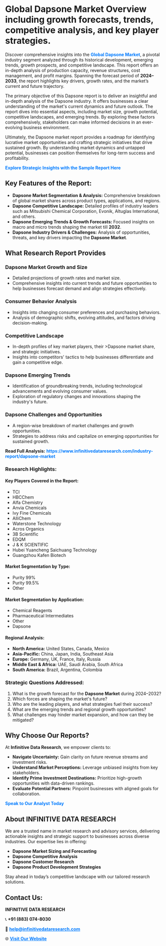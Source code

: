 <h1>Global Dapsone Market Overview including growth forecasts, trends, competitive analysis, and key player strategies.</h1>
<p>
Discover comprehensive insights into the 
<a href="https://www.infinitivedataresearch.com/industry-report/dapsone-market" rel="dofollow" style="color: #007BFF; text-decoration: none;"><strong>Global Dapsone Market</strong></a>, a pivotal industry segment analyzed through its historical development, emerging trends, growth prospects, and competitive landscape. This report offers an in-depth analysis of production capacity, revenue structures, cost management, and profit margins. Spanning the forecast period of <strong>2024–2033</strong>, the report highlights key drivers, growth rates, and the market’s current and future trajectory.
</p>
<p>
The primary objective of this Dapsone report is to deliver an insightful and in-depth analysis of the Dapsone industry. It offers businesses a clear understanding of the market's current dynamics and future outlook. The report dives into essential aspects, including market size, growth potential, competitive landscapes, and emerging trends. By exploring these factors comprehensively, stakeholders can make informed decisions in an ever-evolving business environment.
</p>
<p>
Ultimately, the Dapsone market report provides a roadmap for identifying lucrative market opportunities and crafting strategic initiatives that drive sustained growth. By understanding market dynamics and untapped potential, businesses can position themselves for long-term success and profitability.
</p>
<p>
<a href="https://www.infinitivedataresearch.com/request-sample/reportId=107307" style="color: #007BFF; text-decoration: none;"><strong>Explore Strategic Insights with the Sample Report Here</strong></a>
</p>

<h2>Key Features of the Report:</h2>
<ul>
<li><strong>Dapsone Market Segmentation & Analysis:</strong> Comprehensive breakdown of global market shares across product types, applications, and regions.</li>
<li><strong>Dapsone Competitive Landscape:</strong> Detailed profiles of industry leaders such as Mitsubishi Chemical Corporation, Evonik, Altuglas International, and others.</li>
<li><strong>Dapsone Emerging Trends & Growth Forecasts:</strong> Focused insights on macro and micro trends shaping the market till <strong>2032</strong>.</li>
<li><strong>Dapsone Industry Drivers & Challenges:</strong> Analysis of opportunities, threats, and key drivers impacting the <strong>Dapsone Market</strong>.</li>
</ul>

<h2>What Research Report Provides</h2>
<h3>Dapsone Market Growth and Size</h3>
<ul>
<li>Detailed projections of growth rates and market size.</li>
<li>Comprehensive insights into current trends and future opportunities to help businesses forecast demand and align strategies effectively.</li>
</ul>

<h3>Consumer Behavior Analysis</h3>
<ul>
<li>Insights into changing consumer preferences and purchasing behaviors.</li>
<li>Analysis of demographic shifts, evolving attitudes, and factors driving decision-making.</li>
</ul>

<h3>Competitive Landscape</h3>
<ul>
<li>In-depth profiles of key market players, their >Dapsone market share, and strategic initiatives.</li>
<li>Insights into competitors' tactics to help businesses differentiate and gain a competitive edge.</li>
</ul>

<h3>Dapsone Emerging Trends</h3>
<ul>
<li>Identification of groundbreaking trends, including technological advancements and evolving consumer values.</li>
<li>Exploration of regulatory changes and innovations shaping the industry's future.</li>
</ul>

<h3>Dapsone Challenges and Opportunities</h3>
<ul>
<li>A region-wise breakdown of market challenges and growth opportunities.</li>
<li>Strategies to address risks and capitalize on emerging opportunities for sustained growth.</li>
</ul>
<p><strong>Read Full Analysis:</strong> <a href="https://www.infinitivedataresearch.com/industry-report/dapsone-market" rel="dofollow" style="color: #007BFF; text-decoration: none;"><strong>https://www.infinitivedataresearch.com/industry-report/dapsone-market</strong></a></p>
<h3>Research Highlights:</h3>
<h4>Key Players Covered in the Report:</h4>
<ul><li>TCI</li><li>HBCChem</li><li>Alfa Chemistry</li><li>Anvia Chemicals</li><li>Ivy Fine Chemicals</li><li>AlliChem</li><li>Waterstone Technology</li><li>Acros Organics</li><li>3B Scientific</li><li>EDQM</li><li>J &amp; K SCIENTIFIC</li><li>Hubei Yuancheng Saichuang Technology</li><li>Guangzhou Kafen Biotech</li></ul>
<h4>Market Segmentation by Type:</h4>
<ul><li>Purity 99%</li><li>Purity 99.5%</li><li>Other</li></ul>
<h4>Market Segmentation by Application:</h4>
<ul><li>Chemical Reagents</li><li>Pharmaceutical Intermediates</li><li>Other</li><li>Dapsone</li></ul>

<h4>Regional Analysis:</h4>
<ul>
<li><strong>North America:</strong> United States, Canada, Mexico</li>
<li><strong>Asia-Pacific:</strong> China, Japan, India, Southeast Asia</li>
<li><strong>Europe:</strong> Germany, UK, France, Italy, Russia</li>
<li><strong>Middle East & Africa:</strong> UAE, Saudi Arabia, South Africa</li>
<li><strong>South America:</strong> Brazil, Argentina, Colombia</li>
</ul>

<h3>Strategic Questions Addressed:</h3>
<ol>
<li>What is the growth forecast for the <strong>Dapsone Market</strong> during 2024–2032?</li>
<li>Which forces are shaping the market's future?</li>
<li>Who are the leading players, and what strategies fuel their success?</li>
<li>What are the emerging trends and regional growth opportunities?</li>
<li>What challenges may hinder market expansion, and how can they be mitigated?</li>
</ol>

<h2>Why Choose Our Reports?</h2>
<p>At <strong>Infinitive Data Research</strong>, we empower clients to:</p>
<ul>
<li><strong>Navigate Uncertainty:</strong> Gain clarity on future revenue streams and investment risks.</li>
<li><strong>Understand Market Perceptions:</strong> Leverage unbiased insights from key stakeholders.</li>
<li><strong>Identify Prime Investment Destinations:</strong> Prioritize high-growth opportunities with data-driven rankings.</li>
<li><strong>Evaluate Potential Partners:</strong> Pinpoint businesses with aligned goals for collaboration.</li>
</ul>
<p><a href="https://www.infinitivedataresearch.com/industry-report/dapsone-market" rel="dofollow" style="color: #007BFF; text-decoration: none;"><strong>Speak to Our Analyst Today</strong></a></p>

<h2>About INFINITIVE DATA RESEARCH</h2>
<p>We are a trusted name in market research and advisory services, delivering actionable insights and strategic support to businesses across diverse industries. Our expertise lies in offering:</p>
<ul>
<li><strong>Dapsone Market Sizing and Forecasting</strong></li>
<li><strong>Dapsone Competitive Analysis</strong></li>
<li><strong>Dapsone Customer Research</strong></li>
<li><strong>Dapsone Product Development Strategies</strong></li>
</ul>
<p>Stay ahead in today’s competitive landscape with our tailored research solutions.</p>

<h2>Contact Us:</h2>
<p><strong>INFINITIVE DATA RESEARCH</strong></p>
<p>📞 <strong>+91 (883) 074-8030</strong></p>
<p>📧 <strong><a href="mailto:help@infinitivedataresearch.com" style="color: #007BFF;">help@infinitivedataresearch.com</a></strong></p>
<p>🌐 <strong><a href="https://www.infinitivedataresearch.com" rel="dofollow" style="color: #007BFF;">Visit Our Website</a></strong></p>